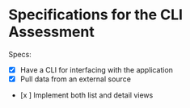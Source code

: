 # Specifications for the CLI Assessment

Specs:
- [x] Have a CLI for interfacing with the application
- [x] Pull data from an external source
- [x ] Implement both list and detail views


